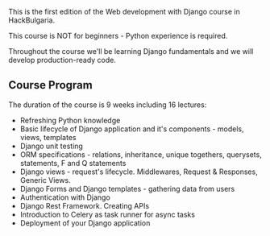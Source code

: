 This is the first edition of the Web development with Django course in HackBulgaria.

This course is NOT for beginners - Python experience is required.

Throughout the course we'll be learning Django fundamentals and we will develop production-ready code.


## Course Program

The duration of the course is 9 weeks including 16 lectures:

* Refreshing Python knowledge
* Basic lifecycle of Django application and it's components - models, views, templates
* Django unit testing
* ORM specifications - relations, inheritance, unique togethers, querysets, statements, F and Q statements
* Django views - request's lifecycle. Middlewares, Request & Responses, Generic Views.
* Django Forms and Django templates - gathering data from users 
* Authentication with Django
* Django Rest Framework. Creating APIs
* Introduction to Celery as task runner for async tasks
* Deployment of your Django application

